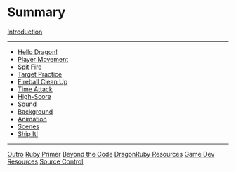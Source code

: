 # Summary

[Introduction](./introduction.md)

---

- [Hello Dragon!](./01-hello-dragon.md)
- [Player Movement](./02-player-movement.md)
- [Spit Fire](./03-spit-fire.md)
- [Target Practice](./04-target-practice.md)
- [Fireball Clean Up](./05-fireball-clean-up.md)
- [Time Attack](./06-time-attack.md)
- [High-Score](./07-high-score.md)
- [Sound](./08-sound.md)
- [Background](./09-background.md)
- [Animation]()
- [Scenes]()
- [Ship It!]()

-----------

[Outro](./outro.md)
[Ruby Primer](./ruby-primer.md)
[Beyond the Code](./beyond-the-code.md)
[DragonRuby Resources](./dragonruby-resources.md)
[Game Dev Resources](./game-dev-resources.md)
[Source Control](./source-control.md)
